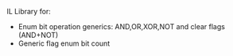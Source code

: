 IL Library for:

* Enum bit operation generics: AND,OR,XOR,NOT and clear flags (AND+NOT)
* Generic flag enum bit count